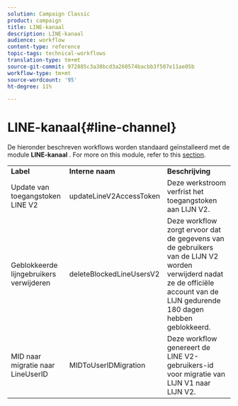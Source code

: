 ```yaml
---
solution: Campaign Classic
product: campaign
title: LINE-kanaal
description: LINE-kanaal
audience: workflow
content-type: reference
topic-tags: technical-workflows
translation-type: tm+mt
source-git-commit: 972885c3a38bcd3a260574bacbb3f507e11ae05b
workflow-type: tm+mt
source-wordcount: '95'
ht-degree: 11%

---
```



# LINE-kanaal{#line-channel}

De hieronder beschreven workflows worden standaard geïnstalleerd met de module **LINE-kanaal** . For more on this module, refer to this [section](../../delivery/using/line-channel.md).

<table> 
 <tbody> 
  <tr> 
   <td> <strong>Label</strong><br /> </td> 
   <td> <strong>Interne naam</strong><br /> </td> 
   <td> <strong>Beschrijving</strong><br /> </td> 
  </tr> 
  <tr> 
   <td> <span class="uicontrol">Update van toegangstoken LINE V2</span> <br /> </td> 
   <td> <span class="uicontrol">updateLineV2AccessToken</span> <br /> </td> 
   <td> Deze werkstroom verfrist het toegangstoken aan LIJN V2.<br /> </td> 
  </tr> 
  <tr> 
   <td> <span class="uicontrol">Geblokkeerde lijngebruikers verwijderen</span> <br /> </td> 
   <td> <span class="uicontrol">deleteBlockedLineUsersV2</span> <br /> </td> 
   <td> Deze workflow zorgt ervoor dat de gegevens van de gebruikers van de LIJN V2 worden verwijderd nadat ze de officiële account van de LIJN gedurende 180 dagen hebben geblokkeerd.<br /> </td> 
  </tr> 
  <tr> 
   <td> <span class="uicontrol">MID naar migratie naar LineUserID</span> <br /> </td> 
   <td> <span class="uicontrol">MIDToUserIDMigration</span> <br /> </td> 
   <td> Deze workflow genereert de LINE V2-gebruikers-id voor migratie van LIJN V1 naar LIJN V2.<br /> </td> 
  </tr> 
 </tbody> 
</table>

